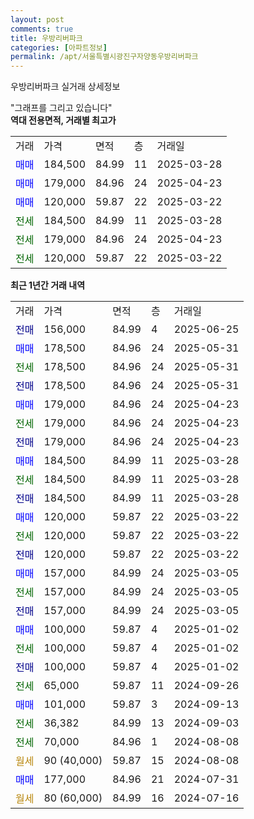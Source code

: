 ```yaml
---
layout: post
comments: true
title: 우방리버파크
categories: [아파트정보]
permalink: /apt/서울특별시광진구자양동우방리버파크
---
```


우방리버파크 실거래 상세정보

<script type="text/javascript">
  google.charts.load('current', {'packages':['line', 'corechart']});
  google.charts.setOnLoadCallback(drawChart);

  function drawChart() {
    var data = new google.visualization.DataTable();
    data.addColumn('date', '거래일');
    data.addColumn('number', "매매");
    data.addColumn('number', "전세");
    data.addColumn('number', "전매");

    data.addRows([[new Date(Date.parse("2025-06-25")), null, null, 156000], [new Date(Date.parse("2025-05-31")), 178500, null, null], [new Date(Date.parse("2025-05-31")), null, 178500, null], [new Date(Date.parse("2025-05-31")), null, null, 178500], [new Date(Date.parse("2025-04-23")), 179000, null, null], [new Date(Date.parse("2025-04-23")), null, 179000, null], [new Date(Date.parse("2025-04-23")), null, null, 179000], [new Date(Date.parse("2025-03-28")), 184500, null, null], [new Date(Date.parse("2025-03-28")), null, 184500, null], [new Date(Date.parse("2025-03-28")), null, null, 184500], [new Date(Date.parse("2025-03-22")), 120000, null, null], [new Date(Date.parse("2025-03-22")), null, 120000, null], [new Date(Date.parse("2025-03-22")), null, null, 120000], [new Date(Date.parse("2025-03-05")), 157000, null, null], [new Date(Date.parse("2025-03-05")), null, 157000, null], [new Date(Date.parse("2025-03-05")), null, null, 157000], [new Date(Date.parse("2025-01-02")), 100000, null, null], [new Date(Date.parse("2025-01-02")), null, 100000, null], [new Date(Date.parse("2025-01-02")), null, null, 100000], [new Date(Date.parse("2024-09-26")), null, 65000, null], [new Date(Date.parse("2024-09-13")), 101000, null, null], [new Date(Date.parse("2024-09-03")), null, 36382, null], [new Date(Date.parse("2024-08-08")), null, 70000, null], [new Date(Date.parse("2024-08-08")), null, null, null], [new Date(Date.parse("2024-07-31")), 177000, null, null], [new Date(Date.parse("2024-07-16")), null, null, null]]);

    var options = {
      hAxis: {
        format: 'yyyy/MM/dd'
      },    
      lineWidth: 0,
      pointsVisible: true,    
      title: '최근 1년간 유형별 실거래가 분포',
      legend: { position: 'bottom' }
    };

    var formatter = new google.visualization.NumberFormat({pattern:'###,###'} );
    formatter.format(data, 1);
    formatter.format(data, 2);
    
    setTimeout(function() {
        var chart = new google.visualization.LineChart(document.getElementById('columnchart_material'));
        chart.draw(data, (options));
        document.getElementById('loading').style.display = 'none';
    }, 200);
  }
</script>


<div id="loading" style="z-index:20; display: block; margin-left: 0px">"그래프를 그리고 있습니다"</div>
<div id="columnchart_material" style="width: 95%; margin-left: 0px; display: block"></div>
<!-- contents start -->
<b>역대 전용면적, 거래별 최고가</b>
<table class="sortable">
    <tr>
      <td>거래</td>
      <td>가격</td>
      <td>면적</td>
      <td>층</td>
      <td>거래일</td>
    </tr>
        <tr>
          <td><a style="color: blue">매매</a></td>
          <td>184,500</td>
          <td>84.99</td>
          <td>11</td>
          <td>2025-03-28</td>
        </tr>            <tr>
          <td><a style="color: blue">매매</a></td>
          <td>179,000</td>
          <td>84.96</td>
          <td>24</td>
          <td>2025-04-23</td>
        </tr>            <tr>
          <td><a style="color: blue">매매</a></td>
          <td>120,000</td>
          <td>59.87</td>
          <td>22</td>
          <td>2025-03-22</td>
        </tr>        
        <tr>
              <td><a style="color: darkgreen">전세</a></td>
              <td>184,500</td>
              <td>84.99</td>
              <td>11</td>
              <td>2025-03-28</td>
            </tr>            <tr>
              <td><a style="color: darkgreen">전세</a></td>
              <td>179,000</td>
              <td>84.96</td>
              <td>24</td>
              <td>2025-04-23</td>
            </tr>            <tr>
              <td><a style="color: darkgreen">전세</a></td>
              <td>120,000</td>
              <td>59.87</td>
              <td>22</td>
              <td>2025-03-22</td>
            </tr>        
    
</table>

<b>최근 1년간 거래 내역</b>

<table class="sortable">
    <tr>
      <td>거래</td>
      <td>가격</td>
      <td>면적</td>
      <td>층</td>
      <td>거래일</td>
    </tr>
    <tr>
      <td><a style="color: darkblue">전매</a></td>
      <td>156,000</td>
      <td>84.99</td>
      <td>4</td>
      <td>2025-06-25</td>
    </tr>          <tr>
      <td><a style="color: blue">매매</a></td>
      <td>178,500</td>
      <td>84.96</td>
      <td>24</td>
      <td>2025-05-31</td>
    </tr>          <tr>
      <td><a style="color: darkgreen">전세</a></td>
      <td>178,500</td>
      <td>84.96</td>
      <td>24</td>
      <td>2025-05-31</td>
    </tr>          <tr>
      <td><a style="color: darkblue">전매</a></td>
      <td>178,500</td>
      <td>84.96</td>
      <td>24</td>
      <td>2025-05-31</td>
    </tr>          <tr>
      <td><a style="color: blue">매매</a></td>
      <td>179,000</td>
      <td>84.96</td>
      <td>24</td>
      <td>2025-04-23</td>
    </tr>          <tr>
      <td><a style="color: darkgreen">전세</a></td>
      <td>179,000</td>
      <td>84.96</td>
      <td>24</td>
      <td>2025-04-23</td>
    </tr>          <tr>
      <td><a style="color: darkblue">전매</a></td>
      <td>179,000</td>
      <td>84.96</td>
      <td>24</td>
      <td>2025-04-23</td>
    </tr>          <tr>
      <td><a style="color: blue">매매</a></td>
      <td>184,500</td>
      <td>84.99</td>
      <td>11</td>
      <td>2025-03-28</td>
    </tr>          <tr>
      <td><a style="color: darkgreen">전세</a></td>
      <td>184,500</td>
      <td>84.99</td>
      <td>11</td>
      <td>2025-03-28</td>
    </tr>          <tr>
      <td><a style="color: darkblue">전매</a></td>
      <td>184,500</td>
      <td>84.99</td>
      <td>11</td>
      <td>2025-03-28</td>
    </tr>          <tr>
      <td><a style="color: blue">매매</a></td>
      <td>120,000</td>
      <td>59.87</td>
      <td>22</td>
      <td>2025-03-22</td>
    </tr>          <tr>
      <td><a style="color: darkgreen">전세</a></td>
      <td>120,000</td>
      <td>59.87</td>
      <td>22</td>
      <td>2025-03-22</td>
    </tr>          <tr>
      <td><a style="color: darkblue">전매</a></td>
      <td>120,000</td>
      <td>59.87</td>
      <td>22</td>
      <td>2025-03-22</td>
    </tr>          <tr>
      <td><a style="color: blue">매매</a></td>
      <td>157,000</td>
      <td>84.99</td>
      <td>24</td>
      <td>2025-03-05</td>
    </tr>          <tr>
      <td><a style="color: darkgreen">전세</a></td>
      <td>157,000</td>
      <td>84.99</td>
      <td>24</td>
      <td>2025-03-05</td>
    </tr>          <tr>
      <td><a style="color: darkblue">전매</a></td>
      <td>157,000</td>
      <td>84.99</td>
      <td>24</td>
      <td>2025-03-05</td>
    </tr>          <tr>
      <td><a style="color: blue">매매</a></td>
      <td>100,000</td>
      <td>59.87</td>
      <td>4</td>
      <td>2025-01-02</td>
    </tr>          <tr>
      <td><a style="color: darkgreen">전세</a></td>
      <td>100,000</td>
      <td>59.87</td>
      <td>4</td>
      <td>2025-01-02</td>
    </tr>          <tr>
      <td><a style="color: darkblue">전매</a></td>
      <td>100,000</td>
      <td>59.87</td>
      <td>4</td>
      <td>2025-01-02</td>
    </tr>          <tr>
      <td><a style="color: darkgreen">전세</a></td>
      <td>65,000</td>
      <td>59.87</td>
      <td>11</td>
      <td>2024-09-26</td>
    </tr>          <tr>
      <td><a style="color: blue">매매</a></td>
      <td>101,000</td>
      <td>59.87</td>
      <td>3</td>
      <td>2024-09-13</td>
    </tr>          <tr>
      <td><a style="color: darkgreen">전세</a></td>
      <td>36,382</td>
      <td>84.99</td>
      <td>13</td>
      <td>2024-09-03</td>
    </tr>          <tr>
      <td><a style="color: darkgreen">전세</a></td>
      <td>70,000</td>
      <td>84.96</td>
      <td>1</td>
      <td>2024-08-08</td>
    </tr>          <tr>
      <td><a style="color: darkgoldenrod">월세</a></td>
      <td>90 (40,000)</td>
      <td>59.87</td>
      <td>15</td>
      <td>2024-08-08</td>
    </tr>          <tr>
      <td><a style="color: blue">매매</a></td>
      <td>177,000</td>
      <td>84.96</td>
      <td>21</td>
      <td>2024-07-31</td>
    </tr>          <tr>
      <td><a style="color: darkgoldenrod">월세</a></td>
      <td>80 (60,000)</td>
      <td>84.99</td>
      <td>16</td>
      <td>2024-07-16</td>
    </tr>      </table>
<!-- contents end -->    

